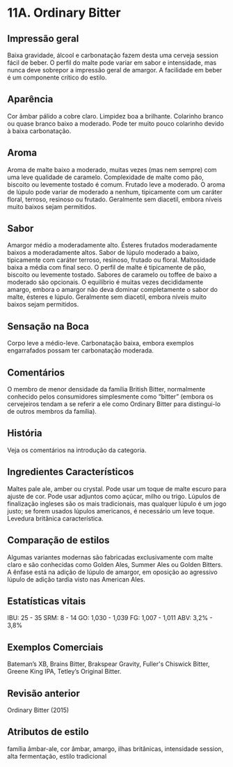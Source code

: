 # 11A. Ordinary Bitter

## Impressão geral

Baixa gravidade, álcool e carbonatação fazem desta uma cerveja session fácil de beber. O perfil do malte pode variar em sabor e intensidade, mas nunca deve sobrepor a impressão geral de amargor. A facilidade em beber é um componente crítico do estilo.

## Aparência

Cor âmbar pálido a cobre claro. Limpidez boa a brilhante. Colarinho branco ou quase branco baixo a moderado. Pode ter muito pouco colarinho devido à baixa carbonatação.

## Aroma

Aroma de malte baixo a moderado, muitas vezes (mas nem sempre) com uma leve qualidade de caramelo. Complexidade de malte como pão, biscoito ou levemente tostado é comum. Frutado leve a moderado. O aroma de lúpulo pode variar de moderado a nenhum, tipicamente com um caráter floral, terroso, resinoso ou frutado. Geralmente sem diacetil, embora níveis muito baixos sejam permitidos.

## Sabor

Amargor médio a moderadamente alto. Ésteres frutados moderadamente baixos a moderadamente altos. Sabor de lúpulo moderado a baixo, tipicamente com caráter terroso, resinoso, frutado ou floral. Maltosidade baixa a média com final seco. O perfil de malte é tipicamente de pão, biscoito ou levemente tostado. Sabores de caramelo ou toffee de baixo a moderado são opcionais. O equilíbrio é muitas vezes decididamente amargo, embora o amargor não deva dominar completamente o sabor do malte, ésteres e lúpulo. Geralmente sem diacetil, embora níveis muito baixos sejam permitidos.

## Sensação na Boca

Corpo leve a médio-leve. Carbonatação baixa, embora exemplos engarrafados possam ter carbonatação moderada.

## Comentários

O membro de menor densidade da família British Bitter, normalmente conhecido pelos consumidores simplesmente como “bitter” (embora os cervejeiros tendam a se referir a ele como Ordinary Bitter para distingui-lo de outros membros da família).

## História

Veja os comentários na introdução da categoria.

## Ingredientes Característicos

Maltes pale ale, amber ou crystal. Pode usar um toque de malte escuro para ajuste de cor. Pode usar adjuntos como açúcar, milho ou trigo. Lúpulos de finalização ingleses são os mais tradicionais, mas qualquer lúpulo é um jogo justo; se forem usados lúpulos americanos, é necessário um leve toque. Levedura britânica característica.

## Comparação de estilos

Algumas variantes modernas são fabricadas exclusivamente com malte claro e são conhecidas como Golden Ales, Summer Ales ou Golden Bitters. A ênfase está na adição de lúpulo de amargor, em oposição ao agressivo lúpulo de adição tardia visto nas American Ales.

## Estatísticas vitais

IBU: 25 - 35
SRM: 8 - 14
GO: 1,030 - 1,039
FG: 1,007 - 1,011
ABV: 3,2% - 3,8%

## Exemplos Comerciais

Bateman’s XB, Brains Bitter, Brakspear Gravity, Fuller's Chiswick Bitter, Greene King IPA, Tetley’s Original Bitter.

## Revisão anterior

Ordinary Bitter (2015)

## Atributos de estilo

família âmbar-ale, cor âmbar, amargo, ilhas britânicas, intensidade session, alta fermentação, estilo tradicional